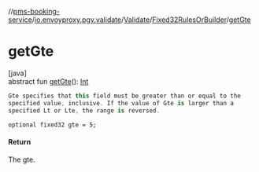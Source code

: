 //[pms-booking-service](../../../../index.md)/[io.envoyproxy.pgv.validate](../../index.md)/[Validate](../index.md)/[Fixed32RulesOrBuilder](index.md)/[getGte](get-gte.md)

# getGte

[java]\
abstract fun [getGte](get-gte.md)(): [Int](https://kotlinlang.org/api/core/kotlin-stdlib/kotlin/-int/index.html)

```kotlin
Gte specifies that this field must be greater than or equal to the
specified value, inclusive. If the value of Gte is larger than a
specified Lt or Lte, the range is reversed.

```
`optional fixed32 gte = 5;`

#### Return

The gte.
